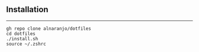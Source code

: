 ## Installation
---


 ```shell
gh repo clone alnaranjo/dotfiles
cd dotfiles
./install.sh
source ~/.zshrc 
```
